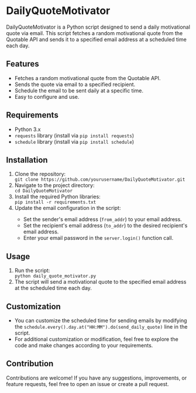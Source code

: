 <body>
    <div class="container">
        <h1>DailyQuoteMotivator</h1>
        <p>DailyQuoteMotivator is a Python script designed to send a daily motivational quote via email. This script fetches a random motivational quote from the Quotable API and sends it to a specified email address at a scheduled time each day.</p>
                <h2>Features</h2>
        <ul>
            <li>Fetches a random motivational quote from the Quotable API.</li>
            <li>Sends the quote via email to a specified recipient.</li>
            <li>Schedule the email to be sent daily at a specific time.</li>
            <li>Easy to configure and use.</li>
        </ul>

<h2>Requirements</h2>
        <ul>
            <li>Python 3.x</li>
            <li><code>requests</code> library (install via <code>pip install requests</code>)</li>
            <li><code>schedule</code> library (install via <code>pip install schedule</code>)</li>
        </ul>
        <h2>Installation</h2>
        <ol>
            <li>Clone the repository:</li>
            <code>git clone https://github.com/yourusername/DailyQuoteMotivator.git</code>
            <li>Navigate to the project directory:</li>
            <code>cd DailyQuoteMotivator</code>
            <li>Install the required Python libraries:</li>
            <code>pip install -r requirements.txt</code>
            <li>Update the email configuration in the script:</li>
            <ul>
                <li>Set the sender's email address (<code>from_addr</code>) to your email address.</li>
                <li>Set the recipient's email address (<code>to_addr</code>) to the desired recipient's email address.</li>
                <li>Enter your email password in the <code>server.login()</code> function call.</li>
            </ul>
        </ol>
        <h2>Usage</h2>
        <ol>
            <li>Run the script:</li>
            <code>python daily_quote_motivator.py</code>
            <li>The script will send a motivational quote to the specified email address at the scheduled time each day.</li>
        </ol>
        <h2>Customization</h2>
        <ul>
            <li>You can customize the scheduled time for sending emails by modifying the <code>schedule.every().day.at("HH:MM").do(send_daily_quote)</code> line in the script.</li>
            <li>For additional customization or modification, feel free to explore the code and make changes according to your requirements.</li>
        </ul>
      <h2>Contribution</h2>
        <p>Contributions are welcome! If you have any suggestions, improvements, or feature requests, feel free to open an issue or create a pull request.</p> 
    </div>
</body>
</html>
